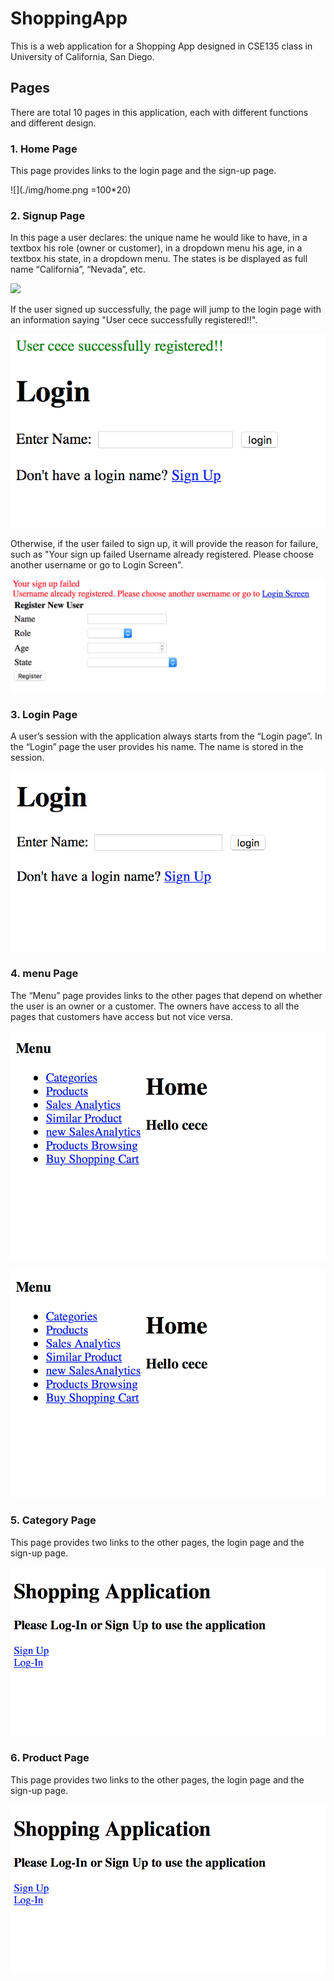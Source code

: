 # ShoppingApp

This is a web application for a Shopping App designed in CSE135 class in University of California, San Diego.

## Pages
There are total 10 pages in this application, each with different functions and different design.

###  1. Home Page
 This page provides links to the login page and the sign-up page.

![](./img/home.png =100*20)

###  2. Signup Page
 In this page a user declares:
  the unique name he would like to have, in a textbox
  his role (owner or customer), in a dropdown menu
  his age, in a textbox
  his state, in a dropdown menu. The states is be displayed as full name “California”, “Nevada”, etc.

![](./img/signup.png=50x20)

If the user signed up successfully, the page will jump to the login page with an information saying "User cece successfully registered!!". 

![](./img/signup-success.png)

Otherwise, if the user failed to sign up, it will provide the reason for failure, such as "Your sign up failed
Username already registered. Please choose another username or go to Login Screen".

![](./img/signup-failure.png)


###  3. Login Page
 A user’s session with the application always starts from the “Login page”. In the “Login” page the user provides his name. The name is stored in the session.

![](./img/login.png)


###  4. menu Page
 The “Menu” page provides links to the other pages that depend on whether the user is an owner or a customer. The owners have access to all the pages that customers have access but not vice versa.

![](./img/menu-owner.png)


![](./img/menu-owner.png)

###  5. Category Page
 This page provides two links to the other pages, the login page and the sign-up page.

![](./img/home.png)

###  6. Product Page
 This page provides two links to the other pages, the login page and the sign-up page.

![](./img/home.png)
